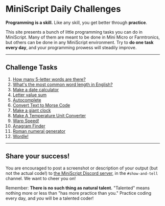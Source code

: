 # MiniScript Daily Challenges

**Programming is a skill.**  Like any skill, you get better through **practice**.

This site presents a bunch of little programming tasks you can do in MiniScript.  Many of them are meant to be done in Mini Micro or Farmtronics, but others can be done in any MiniScript environment.  Try to **do one task every day**, and your programming prowess will steadily improve.

---

## Challenge Tasks

<!-- DO NOT EDIT BELOW THIS LINE -->

1. [How many 5-letter words are there?](tasks/5-letter-words.md)
1. [What's the most common word length in English?](tasks/most-common-word-len.md)
1. [Make a date calculator](tasks/dateCalc.md)
1. [Letter value sum](tasks/letterSum.md)
1. [Autocomplete](tasks/autocomplete.md)
1. [Convert Text to Morse Code](tasks/morse.md)
1. [Make a giant clock](tasks/clock.md)
1. [Make A Temperature Unit Converter](tasks/temperature.md)
1. [Warp Speed!](tasks/warpSpeed.md)
1. [Anagram Finder](tasks/anagrams.md)
1. [Roman numeral generator](tasks/decToRoman.md)
1. [Wordle!](tasks/wordle.md)

<!-- DO NOT EDIT ABOVE THIS LINE -->

---

## Share your success!

You are encouraged to post a screenshot or description of your output (but not the actual code!) to [the MiniScript Discord server](https://discord.gg/7s6zajx), in the `#show-and-tell` channel.  We want to cheer you on!

Remember: **There is no such thing as natural talent.**  "Talented" means nothing more or less than "has more practice than you."  Practice coding every day, and *you* will be a talented coder!
